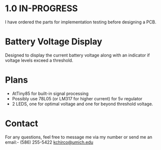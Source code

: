 # 1.0 IN-PROGRESS
I have ordered the parts for implementation testing before designing a PCB.

# Battery Voltage Display
Designed to display the current battery voltage along with an indicator if voltage levels exceed a threshold.

# Plans
- AtTiny85 for built-in signal processing
- Possibly use 78L05 (or LM317 for higher current) for 5v regulator
- 2 LEDS, one for optimal voltage and one for beyond threshold voltage.

# Contact
For any questions, feel free to message me via my number or send me an email:-
(586) 255-5422
kchirco@umich.edu
